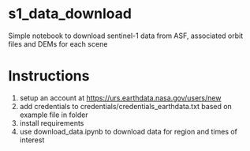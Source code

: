 # s1_data_download
Simple notebook to download sentinel-1 data from ASF, associated orbit files and DEMs for each scene

# Instructions
1. setup an account at https://urs.earthdata.nasa.gov/users/new
2. add credentials to credentials/credentials_earthdata.txt based on example file in folder
3. install requirements
4. use download_data.ipynb to download data for region and times of interest
